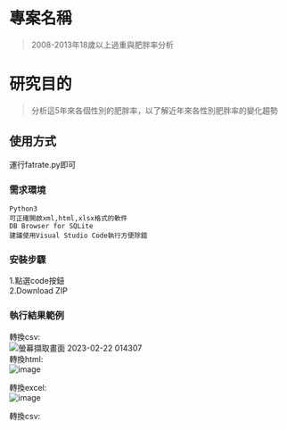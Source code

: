 # 專案名稱
> 2008-2013年18歲以上過重與肥胖率分析

# 研究目的
> 分析這5年來各個性別的肥胖率，以了解近年來各性別肥胖率的變化趨勢<br>

## 使用方式

運行fatrate.py即可

### 需求環境

```
Python3
可正確開啟xml,html,xlsx格式的軟件
DB Browser for SQLite
建議使用Visual Studio Code執行方便除錯
```

### 安裝步驟

1.點選code按鈕<br>
2.Download ZIP

### 執行結果範例
轉換csv:<br>
![螢幕擷取畫面 2023-02-22 014307](https://user-images.githubusercontent.com/122202405/220620832-bc9dbc14-7270-4b28-a0e3-7d6333c2fb1d.png)<br>
轉換html:<br>
![image](https://user-images.githubusercontent.com/122202405/221213353-1e8b3ee7-fb6d-4e6e-9212-1940b6ea3f73.png)<br>

轉換excel:<br>
![image](https://user-images.githubusercontent.com/122202405/221215042-0f2eff92-1879-48bf-87ed-62cf1ad86aea.png)<br>

轉換csv:<br>
<br>
